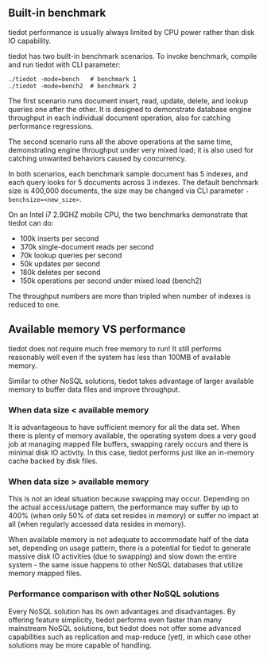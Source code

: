 ## Built-in benchmark

tiedot performance is usually always limited by CPU power rather than disk IO capability.

tiedot has two built-in benchmark scenarios. To invoke benchmark, compile and run tiedot with CLI parameter:

    ./tiedot -mode=bench   # benchmark 1
    ./tiedot -mode=bench2  # benchmark 2

The first scenario runs document insert, read, update, delete, and lookup queries one after the other. It is designed to demonstrate database engine throughput in each individual document operation, also for catching performance regressions.

The second scenario runs all the above operations at the same time, demonstrating engine throughput under very mixed load; it is also used for catching unwanted behaviors caused by concurrency.

In both scenarios, each benchmark sample document has 5 indexes, and each query looks for 5 documents across 3 indexes. The default benchmark size is 400,000 documents, the size may be changed via CLI parameter `-benchsize=<new_size>`.

On an Intel i7 2.9GHZ mobile CPU, the two benchmarks demonstrate that tiedot can do:

- 100k inserts per second
- 370k single-document reads per second
- 70k lookup queries per second
- 50k updates per second
- 180k deletes per second
- 150k operations per second under mixed load (bench2)

The throughput numbers are more than tripled when number of indexes is reduced to one.

## Available memory VS performance

tiedot does not require much free memory to run! It still performs reasonably well even if the system has less than 100MB of available memory.

Similar to other NoSQL solutions, tiedot takes advantage of larger available memory to buffer data files and improve throughput.

### When data size < available memory

It is advantageous to have sufficient memory for all the data set. When there is plenty of memory available, the operating system does a very good job at managing mapped file buffers, swapping rarely occurs and there is minimal disk IO activity. In this case, tiedot performs just like an in-memory cache backed by disk files.

### When data size > available memory

This is not an ideal situation because swapping may occur. Depending on the actual access/usage pattern, the performance may suffer by up to 400% (when only 50% of data set resides in memory) or suffer no impact at all (when regularly accessed data resides in memory).

When available memory is not adequate to accommodate half of the data set, depending on usage pattern, there is a potential for tiedot to generate massive disk IO activities (due to swapping) and slow down the entire system - the same issue happens to other NoSQL databases that utilize memory mapped files.

### Performance comparison with other NoSQL solutions

Every NoSQL solution has its own advantages and disadvantages. By offering feature simplicity, tiedot performs even faster than many mainstream NoSQL solutions, but tiedot does not offer some advanced capabilities such as replication and map-reduce (yet), in which case other solutions may be more capable of handling.